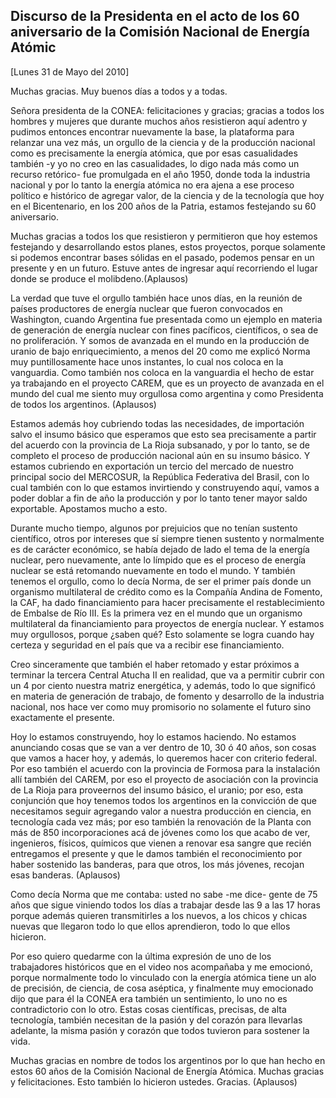 Discurso de la Presidenta en el acto de los 60 aniversario de la Comisión Nacional de Energía Atómic
----------------------------------------------------------------------------------------------------

[Lunes 31 de Mayo del 2010]

Muchas gracias. Muy buenos días a todos y a todas.

Señora presidenta de la CONEA: felicitaciones y gracias; gracias a todos
los hombres y mujeres que durante muchos años resistieron aquí adentro y
pudimos entonces encontrar nuevamente la base, la plataforma para
relanzar una vez más, un orgullo de la ciencia y de la producción
nacional como es precisamente la energía atómica, que por esas
casualidades también -y yo no creo en las casualidades, lo digo nada más
como un recurso retórico- fue promulgada en el año 1950, donde toda la
industria nacional y por lo tanto la energía atómica no era ajena a ese
proceso político e histórico de agregar valor, de la ciencia y de la
tecnología que hoy en el Bicentenario, en los 200 años de la Patria,
estamos festejando su 60 aniversario.

Muchas gracias a todos los que resistieron y permitieron que hoy estemos
festejando y desarrollando estos planes, estos proyectos, porque
solamente si podemos encontrar bases sólidas en el pasado, podemos
pensar en un presente y en un futuro. Estuve antes de ingresar aquí
recorriendo el lugar donde se produce el molibdeno.(Aplausos)

La verdad que tuve el orgullo también hace unos días, en la reunión de
países productores de energía nuclear que fueron convocados en
Washington, cuando Argentina fue presentada como un ejemplo en materia
de generación de energía nuclear con fines pacíficos, científicos, o sea
de no proliferación. Y somos de avanzada en el mundo en la producción de
uranio de bajo enriquecimiento, a menos del 20 como me explicó Norma muy
puntillosamente hace unos instantes, lo cual nos coloca en la
vanguardia. Como también nos coloca en la vanguardia el hecho de estar
ya trabajando en el proyecto CAREM, que es un proyecto de avanzada en el
mundo del cual me siento muy orgullosa como argentina y como Presidenta
de todos los argentinos. (Aplausos)

Estamos además hoy cubriendo todas las necesidades, de importación salvo
el insumo básico que esperamos que esto sea precisamente a partir del
acuerdo con la provincia de La Rioja subsanado, y por lo tanto, se de
completo el proceso de producción nacional aún en su insumo básico. Y
estamos cubriendo en exportación un tercio del mercado de nuestro
principal socio del MERCOSUR, la República Federativa del Brasil, con lo
cual también con lo que estamos invirtiendo y construyendo aquí, vamos a
poder doblar a fin de año la producción y por lo tanto tener mayor saldo
exportable. Apostamos mucho a esto.

Durante mucho tiempo, algunos por prejuicios que no tenían sustento
científico, otros por intereses que sí siempre tienen sustento y
normalmente es de carácter económico, se había dejado de lado el tema de
la energía nuclear, pero nuevamente, ante lo límpido que es el proceso
de energía nuclear se está retomando nuevamente en todo el mundo. Y
también tenemos el orgullo, como lo decía Norma, de ser el primer país
donde un organismo multilateral de crédito como es la Compañía Andina de
Fomento, la CAF, ha dado financiamiento para hacer precisamente el
restablecimiento de Embalse de Río III. Es la primera vez en el mundo
que un organismo multilateral da financiamiento para proyectos de
energía nuclear. Y estamos muy orgullosos, porque ¿saben qué? Esto
solamente se logra cuando hay certeza y seguridad en el país que va a
recibir ese financiamiento.

Creo sinceramente que también el haber retomado y estar próximos a
terminar la tercera Central Atucha II en realidad, que va a permitir
cubrir con un 4 por ciento nuestra matriz energética, y además, todo lo
que significó en materia de generación de trabajo, de fomento y
desarrollo de la industria nacional, nos hace ver como muy promisorio no
solamente el futuro sino exactamente el presente.

Hoy lo estamos construyendo, hoy lo estamos haciendo. No estamos
anunciando cosas que se van a ver dentro de 10, 30 ó 40 años, son cosas
que vamos a hacer hoy, y además, lo queremos hacer con criterio federal.
Por eso también el acuerdo con la provincia de Formosa para la
instalación allí también del CAREM, por eso el proyecto de asociación
con la provincia de La Rioja para proveernos del insumo básico, el
uranio; por eso, esta conjunción que hoy tenemos todos los argentinos en
la convicción de que necesitamos seguir agregando valor a nuestra
producción en ciencia, en tecnología cada vez más; por eso también la
renovación de la Planta con más de 850 incorporaciones acá de jóvenes
como los que acabo de ver, ingenieros, físicos, químicos que vienen a
renovar esa sangre que recién entregamos el presente y que le damos
también el reconocimiento por haber sostenido las banderas, para que
otros, los más jóvenes, recojan esas banderas. (Aplausos)

Como decía Norma que me contaba: usted no sabe -me dice- gente de 75
años que sigue viniendo todos los días a trabajar desde las 9 a las 17
horas porque además quieren transmitirles a los nuevos, a los chicos y
chicas nuevas que llegaron todo lo que ellos aprendieron, todo lo que
ellos hicieron.

Por eso quiero quedarme con la última expresión de uno de los
trabajadores históricos que en el video nos acompañaba y me emocionó,
porque normalmente todo lo vinculado con la energía atómica tiene un alo
de precisión, de ciencia, de cosa aséptica, y finalmente muy emocionado
dijo que para él la CONEA era también un sentimiento, lo uno no es
contradictorio con lo otro. Estas cosas científicas, precisas, de alta
tecnología, también necesitan de la pasión y del corazón para llevarlas
adelante, la misma pasión y corazón que todos tuvieron para sostener la
vida.

Muchas gracias en nombre de todos los argentinos por lo que han hecho en
estos 60 años de la Comisión Nacional de Energía Atómica. Muchas gracias
y felicitaciones. Esto también lo hicieron ustedes. Gracias. (Aplausos)

 

 
